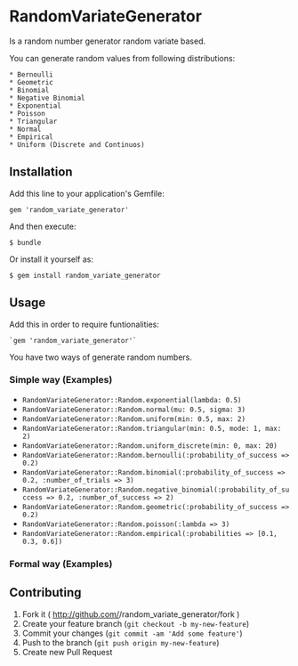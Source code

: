 # RandomVariateGenerator

Is a random number generator random variate based.

You can generate random values from following distributions:

    * Bernoulli
    * Geometric
    * Binomial
    * Negative Binomial
    * Exponential
    * Poisson
    * Triangular
    * Normal
    * Empirical
    * Uniform (Discrete and Continuos)

## Installation

Add this line to your application's Gemfile:

    gem 'random_variate_generator'

And then execute:

    $ bundle

Or install it yourself as:

    $ gem install random_variate_generator

## Usage

Add this in order to require funtionalities:

    `gem 'random_variate_generator'`

You have two ways of generate random numbers.

### Simple way (Examples)

  * `RandomVariateGenerator::Random.exponential(lambda: 0.5)`
  * `RandomVariateGenerator::Random.normal(mu: 0.5, sigma: 3)`
  * `RandomVariateGenerator::Random.uniform(min: 0.5, max: 2)`
  * `RandomVariateGenerator::Random.triangular(min: 0.5, mode: 1, max: 2)`
  * `RandomVariateGenerator::Random.uniform_discrete(min: 0, max: 20)`
  * `RandomVariateGenerator::Random.bernoulli(:probability_of_success => 0.2)`
  * `RandomVariateGenerator::Random.binomial(:probability_of_success => 0.2, :number_of_trials => 3)`
  * `RandomVariateGenerator::Random.negative_binomial(:probability_of_success => 0.2, :number_of_success => 2)`
  * `RandomVariateGenerator::Random.geometric(:probability_of_success => 0.2)`
  * `RandomVariateGenerator::Random.poisson(:lambda => 3)`
  * `RandomVariateGenerator::Random.empirical(:probabilities => [0.1, 0.3, 0.6])`

### Formal way (Examples)

## Contributing

1. Fork it ( http://github.com/<my-github-username>/random_variate_generator/fork )
2. Create your feature branch (`git checkout -b my-new-feature`)
3. Commit your changes (`git commit -am 'Add some feature'`)
4. Push to the branch (`git push origin my-new-feature`)
5. Create new Pull Request
